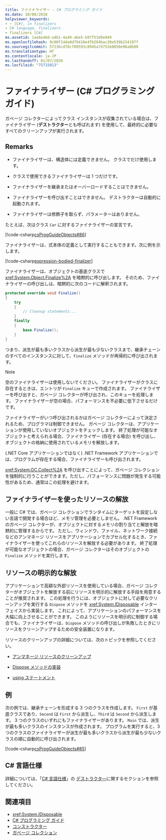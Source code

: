 ```yaml
---
title: ファイナライザー - C# プログラミング ガイド
ms.date: 10/08/2018
helpviewer_keywords:
- ~ [C#], in finalizers
- C# language, finalizers
- finalizers [C#]
ms.assetid: 1ae6e46d-a4b1-4a49-abe5-b97f53d9e049
ms.openlocfilehash: 9c00f14da9d79418e4fb204bac30e539b234197f
ms.sourcegitcommit: 5f236cd78cf09593c8945a7d753e0850e96a0b80
ms.translationtype: HT
ms.contentlocale: ja-JP
ms.lasthandoff: 01/07/2020
ms.locfileid: "75715013"
---
```

# <a name="finalizers-c-programming-guide"></a>ファイナライザー (C# プログラミング ガイド)
ガベージ コレクターによってクラス インスタンスが収集されている場合は、ファイナライザー (**デストラクター**とも呼ばれます) を使用して、最終的に必要なすべてのクリーンアップが実行されます。  
  
## <a name="remarks"></a>Remarks  
  
- ファイナライザーは、構造体には定義できません。 クラスでだけ使用します。  
  
- クラスで使用できるファイナライザーは 1 つだけです。  
  
- ファイナライザーを継承またはオーバーロードすることはできません。  
  
- ファイナライザーを呼び出すことはできません。 デストラクターは自動的に起動されます。  
  
- ファイナライザーは修飾子を取らず、パラメーターはありません。  
  
 たとえば、次はクラス `Car` に対するファイナライザーの宣言です。
  
 [!code-csharp[csProgGuideObjects#86](~/samples/snippets/csharp/VS_Snippets_VBCSharp/csProgGuideObjects/CS/Objects.cs#86)]  

ファイナライザーは、式本体の定義として実行することもできます。次に例を示します。

[!code-csharp[expression-bodied-finalizer](../../../../samples/snippets/csharp/programming-guide/classes-and-structs/expr-bodied-destructor.cs#1)]  
  
 ファイナライザーは、オブジェクトの基底クラスで <xref:System.Object.Finalize%2A> を暗黙的に呼び出します。 そのため、ファイナライザーの呼び出しは、暗黙的に次のコードに解釈されます。  
  
```csharp  
protected override void Finalize()  
{  
    try  
    {  
        // Cleanup statements...  
    }  
    finally  
    {  
        base.Finalize();  
    }  
}  
```  
  
 つまり、派生が最も多いクラスから派生が最も少ないクラスまで、継承チェーンのすべてのインスタンスに対して、`Finalize` メソッドが再帰的に呼び出されます。  
  
> [!NOTE]
> 空のファイナライザーは使用しないでください。 ファイナライザーがクラスに存在するときは、エントリが `Finalize` キューで作成されます。 ファイナライザーを呼び出すと、ガベージ コレクターが呼び出され、このキューを処理します。 ファイナライザーが空の場合、パフォーマンスを不必要に低下させるだけです。  
  
 ファイナライザーがいつ呼び出されるかはガベージ コレクターによって決定されるため、プログラマは制御できません。 ガベージ コレクターは、アプリケーションが使用していないオブジェクトをチェックします。 終了処理が可能なオブジェクトと考えられる場合、ファイナライザー (存在する場合) を呼び出し、オブジェクトの格納に使用されているメモリを解放します。 
 
 (.NET Core アプリケーションではなく) .NET Framework アプリケーションでは、プログラムが存在する場合、ファイナライザーも呼び出されます。 
  
 <xref:System.GC.Collect%2A> を呼び出すことによって、ガベージ コレクションを強制的に行うことができます。ただし、パフォーマンスに問題が発生する可能性があるため、通常はこの処理を避けます。  
  
## <a name="using-finalizers-to-release-resources"></a>ファイナライザーを使ったリソースの解放  
 一般に C# では、ガベージ コレクションでランタイムにターゲットを設定しない言語で開発する場合ほど、メモリ管理を必要としません。 .NET Framework のガベージ コレクターが、オブジェクトに対するメモリの割り当てと解放を暗黙的に管理するからです。 ただし、ウィンドウ、ファイル、ネットワーク接続などのアンマネージ リソースをアプリケーションでカプセル化するとき、ファイナライザーを使ってこれらのリソースを解放する必要があります。 終了処理が可能なオブジェクトの場合、ガベージ コレクターはそのオブジェクトの `Finalize` メソッドを実行します。  
  
## <a name="explicit-release-of-resources"></a>リソースの明示的な解放  
 アプリケーションで高額な外部リソースを使用している場合、ガベージ コレクターがオブジェクトを解放する前にリソースを明示的に解放する手段を用意することが推奨されます。 この処理を行うには、オブジェクトに対して必要なクリーンアップを実行する `Dispose` メソッドを <xref:System.IDisposable> インターフェイスから実装します。 これによって、アプリケーションのパフォーマンスを大幅に向上させることができます。 このようにリソースを明示的に制御する場合でも、ファイナライザーは、`Dispose` メソッドの呼び出しが失敗したときにリソースをクリーンアップするための安全装置になります。  
  
 リソースのクリーンアップの詳細については、次のトピックを参照してください。  
  
- [アンマネージ リソースのクリーンアップ](../../../standard/garbage-collection/unmanaged.md)  
  
- [Dispose メソッドの実装](../../../standard/garbage-collection/implementing-dispose.md)  
  
- [using ステートメント](../../language-reference/keywords/using-statement.md)  
  
## <a name="example"></a>例  
 次の例では、継承チェーンを形成する 3 つのクラスを作成します。 `First` が基底クラスであり、`Second` は `First` から派生し、`Third` は `Second` から派生します。 3 つのクラスのいずれにもファイナライザーがあります。 `Main` では、派生が最も多いクラスのインスタンスが作成されます。 プログラムを実行すると、3 つのクラスのファイナライザーが派生が最も多いクラスから派生が最も少ないクラスの順に自動的に呼び出されます。  
  
 [!code-csharp[csProgGuideObjects#85](~/samples/snippets/csharp/VS_Snippets_VBCSharp/csProgGuideObjects/CS/Objects.cs#85)]  
  
## <a name="c-language-specification"></a>C# 言語仕様  

詳細については、「[C# 言語仕様](/dotnet/csharp/language-reference/language-specification/introduction)」の [デストラクタ―](~/_csharplang/spec/classes.md#destructors)に関するセクションを参照してください。
  
## <a name="see-also"></a>関連項目

- <xref:System.IDisposable>
- [C# プログラミング ガイド](../index.md)
- [コンストラクター](./constructors.md)
- [ガベージ コレクション](../../../standard/garbage-collection/index.md)
